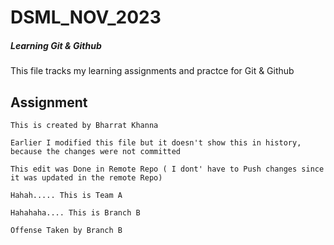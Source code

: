 # DSML_NOV_2023
 ##### Learning Git & Github
 This file tracks my learning assignments and practce for Git & Github

## Assignment

	This is created by Bharrat Khanna

	Earlier I modified this file but it doesn't show this in history, because the changes were not committed

  	This edit was Done in Remote Repo ( I dont' have to Push changes since it was updated in the remote Repo)

	Hahah..... This is Team A
   
	Hahahaha.... This is Branch B

	Offense Taken by Branch B
